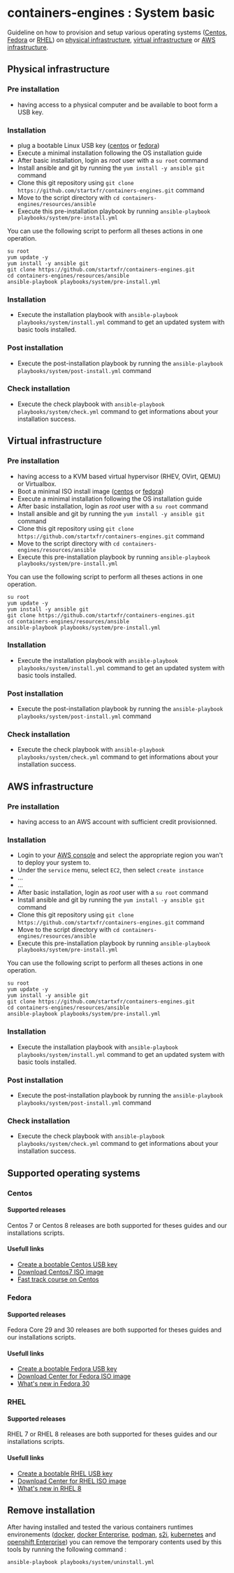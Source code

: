 # containers-engines : System basic


Guideline on how to provision and setup various operating systems ([Centos](#centos), [Fedora](#fedora)
or [RHEL](#rhel)) on [physical infrastructure](#physical-infrastructure), 
[virtual infrastructure](#virtual-infrastructure) or [AWS infrastructure](#aws-infrastructure).


## Physical infrastructure


### Pre installation

- having access to a physical computer and be available to boot form a USB key.

### Installation

- plug a bootable Linux USB key ([centos](https://wiki.centos.org/HowTos/InstallFromUSBkey)
  or [fedora](https://fedoraproject.org/wiki/How_to_create_and_use_Live_USB/fr))
- Execute a minimal installation following the OS installation guide
- After basic installation, login as *root* user with a `su root` command
- Install ansible and git by running the `yum install -y ansible git` command
- Clone this git repository using `git clone https://github.com/startxfr/containers-engines.git` command
- Move to the script directory with `cd containers-engines/resources/ansible`
- Execute this pre-installation playbook by running `ansible-playbook playbooks/system/pre-install.yml`

You can use the following script to perform all theses actions in one operation.
```
su root
yum update -y
yum install -y ansible git
git clone https://github.com/startxfr/containers-engines.git
cd containers-engines/resources/ansible
ansible-playbook playbooks/system/pre-install.yml

```

### Installation

- Execute the installation playbook with `ansible-playbook playbooks/system/install.yml`
  command to get an updated system with basic tools installed. 

### Post installation

- Execute the post-installation playbook by running the `ansible-playbook playbooks/system/post-install.yml`
  command

### Check installation

- Execute the check playbook with `ansible-playbook playbooks/system/check.yml` command
  to get informations about your installation success.


## Virtual infrastructure


### Pre installation

- having access to a KVM based virtual hypervisor (RHEV, OVirt, QEMU) or 
  Virtualbox.
- Boot a minimal ISO install image ([centos](http://isoredirect.centos.org/centos/7/isos/x86_64/CentOS-7-x86_64-Minimal-1810.iso)
  or [fedora](https://getfedora.org/fr/workstation/download/))
- Execute a minimal installation following the OS installation guide
- After basic installation, login as *root* user with a `su root` command
- Install ansible and git by running the `yum install -y ansible git` command
- Clone this git repository using `git clone https://github.com/startxfr/containers-engines.git` command
- Move to the script directory with `cd containers-engines/resources/ansible`
- Execute this pre-installation playbook by running `ansible-playbook playbooks/system/pre-install.yml`

You can use the following script to perform all theses actions in one operation.
```
su root
yum update -y
yum install -y ansible git
git clone https://github.com/startxfr/containers-engines.git
cd containers-engines/resources/ansible
ansible-playbook playbooks/system/pre-install.yml

```

### Installation

- Execute the installation playbook with `ansible-playbook playbooks/system/install.yml`
  command to get an updated system with basic tools installed. 

### Post installation

- Execute the post-installation playbook by running the `ansible-playbook playbooks/system/post-install.yml`
  command

### Check installation

- Execute the check playbook with `ansible-playbook playbooks/system/check.yml` command
  to get informations about your installation success.


## AWS infrastructure


### Pre installation

- having access to an AWS account with sufficient credit provisionned.

### Installation

- Login to your [AWS console](https://console.aws.amazon.com/console/home?nc2=h_ct&src=header-signin)
  and select the appropriate region you wan't to deploy  your system to.
- Under the `service` menu, select `EC2`, then select `create instance`
- ...
- ...
- After basic installation, login as *root* user with a `su root` command
- Install ansible and git by running the `yum install -y ansible git` command
- Clone this git repository using `git clone https://github.com/startxfr/containers-engines.git` command
- Move to the script directory with `cd containers-engines/resources/ansible`
- Execute this pre-installation playbook by running `ansible-playbook playbooks/system/pre-install.yml`

You can use the following script to perform all theses actions in one operation.
```
su root
yum update -y
yum install -y ansible git
git clone https://github.com/startxfr/containers-engines.git
cd containers-engines/resources/ansible
ansible-playbook playbooks/system/pre-install.yml

```

### Installation

- Execute the installation playbook with `ansible-playbook playbooks/system/install.yml`
  command to get an updated system with basic tools installed. 

### Post installation

- Execute the post-installation playbook by running the `ansible-playbook playbooks/system/post-install.yml`
  command

### Check installation

- Execute the check playbook with `ansible-playbook playbooks/system/check.yml` command
  to get informations about your installation success.


## Supported operating systems


### Centos

#### Supported releases

Centos 7  or Centos 8 releases are both supported for theses guides and our installations scripts.

#### Usefull links

- [Create a bootable Centos USB key](https://wiki.centos.org/HowTos/InstallFromUSBkey)
- [Download Centos7 ISO image](http://isoredirect.centos.org/centos/7/isos/x86_64/CentOS-7-x86_64-Minimal-1810.iso)
- [Fast track course on Centos](https://www.freecodecamp.org/news/getting-started-with-centos-15eac7215c99)


### Fedora

#### Supported releases

Fedora Core 29 and 30 releases are both supported for theses guides and our installations scripts.

#### Usefull links

- [Create a bootable Fedora USB key](https://fedoraproject.org/wiki/How_to_create_and_use_Live_USB/fr)
- [Download Center for Fedora ISO image](https://getfedora.org/fr/workstation/download/)
- [What's new in Fedora 30](https://fedoramagazine.org/whats-new-fedora-30-workstation/)


### RHEL

#### Supported releases

RHEL 7  or RHEL 8 releases are both supported for theses guides and our installations scripts.

#### Usefull links

- [Create a bootable RHEL USB key](https://access.redhat.com/documentation/en-us/red_hat_enterprise_linux/7/html/installation_guide/sect-making-usb-media)
- [Download Center for RHEL ISO image](https://access.redhat.com/documentation/fr-fr/red_hat_enterprise_linux/7/html/installation_guide/chap-download-red-hat-enterprise-linux)
- [What's new in RHEL 8](https://www.techrepublic.com/article/whats-new-with-red-hat-enterprise-linux-8-and-red-hat-virtualization/)



## Remove installation

After having installed and tested the various containers runtimes 
environements ([docker](Docker.md), [docker Enterprise](DockerEE.md), 
[podman](Podman.md), [s2i](S2I.md), [kubernetes](Kubernetes.md) 
and [openshift Enterprise](Openshift.md)) you can remove the temporary contents
used by this tools by running the following command :
```
ansible-playbook playbooks/system/uninstall.yml
```
